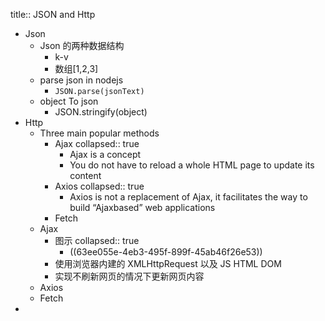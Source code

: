 title:: JSON and Http

- Json
	- Json 的两种数据结构
		- k-v
		- 数组[1,2,3]
	- parse json in nodejs
		- `JSON.parse(jsonText)`
	- object To json
		- JSON.stringify(object)
- Http
	- Three main popular methods
		- Ajax
		  collapsed:: true
			- Ajax is a concept
			- You do not have to reload a whole HTML page to update its content
		- Axios
		  collapsed:: true
			- Axios is not a replacement of Ajax, it facilitates the way to build “Ajaxbased” web applications
		- Fetch
	- Ajax
		- 图示
		  collapsed:: true
			- ((63ee055e-4eb3-495f-899f-45ab46f26e53))
		- 使用浏览器内建的 XMLHttpRequest 以及 JS  HTML DOM
		- 实现不刷新网页的情况下更新网页内容
	- Axios
	- Fetch
-